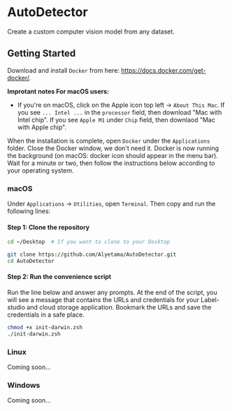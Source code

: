 # AutoDetector

Create a custom computer vision model from any dataset.

## Getting Started

Download and install `Docker` from here: https://docs.docker.com/get-docker/.

**Improtant notes For macOS users:**

- If you're on macOS, click on the Apple icon top left -> `About This Mac`. If you see `... Intel ...` in the `processor` field, then download "Mac with Intel chip". If you see `Apple M1` under `Chip` field, then downlaod "Mac with Apple chip".


When the installation is complete, open `Docker` under the `Applications` folder. Close the Docker window, we don't need it. Docker is now running the background (on macOS: docker icon should appear in the menu bar). Wait for a minute or two, then follow the instructions below according to your operating system.

### macOS

Under `Applications` -> `Utilities`, open `Terminal`. Then copy and run the following lines:

#### Step 1: Clone the repository

```sh
cd ~/Desktop  # If you want to clone to your Desktop

git clone https://github.com/Alyetama/AutoDetector.git
cd AutoDetector
```

#### Step 2: Run the convenience script

Run the line below and answer any prompts. At the end of the script, you will see a message that contains the URLs and credentials for your Label-studio and cloud storage application. Bookmark the URLs and save the credentials in a safe place.

```sh
chmod +x init-darwin.zsh
./init-darwin.zsh
```

### Linux

Coming soon...


### Windows

Coming soon...
